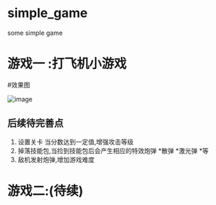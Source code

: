 # simple_game
some simple game

# 游戏一 :打飞机小游戏
#效果图

![image](https://github.com/liuqing520it/simple_game/raw/master/hitAirplan.gif)

## 后续待完善点
1. 设置关卡 当分数达到一定值,增强攻击等级
2. 掉落技能包,当捡到技能包后会产生相应的特效炮弹
    *散弹
    *激光弹
    *等
3. 敌机发射炮弹,增加游戏难度


# 游戏二:(待续)
